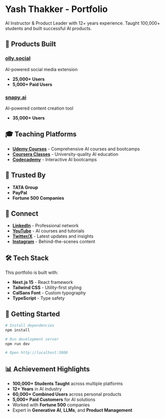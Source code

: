# Yash Thakker - Portfolio

AI Instructor & Product Leader with 12+ years experience. Taught 100,000+ students and built successful AI products.

## 🚀 Products Built

### [olly.social](https://olly.social)
AI-powered social media extension
- **25,000+ Users**
- **5,000+ Paid Users**

### [snapy.ai](https://snapy.ai)
AI-powered content creation tool
- **35,000+ Users**

## 🎓 Teaching Platforms

- **[Udemy Courses](https://www.udemy.com/user/feelix-2)** - Comprehensive AI courses and bootcamps
- **[Coursera Classes](https://www.coursera.org/instructor/~164942694)** - University-quality AI education
- **[Codecademy](https://try.codecademy.com/ai-2/us)** - Interactive AI bootcamps

## 🏢 Trusted By

- **TATA Group**
- **PayPal** 
- **Fortune 500 Companies**

## 📱 Connect

- **[LinkedIn](https://www.linkedin.com/in/goyashy/)** - Professional network
- **[YouTube](https://www.youtube.com/@goyashy)** - AI courses and tutorials
- **[Twitter/X](https://x.com/goyashy)** - Latest updates and insights
- **[Instagram](https://instagram.com/goyashy.tech)** - Behind-the-scenes content

## 🛠️ Tech Stack

This portfolio is built with:
- **Next.js 15** - React framework
- **Tailwind CSS** - Utility-first styling  
- **CalSans Font** - Custom typography
- **TypeScript** - Type safety

## 🚀 Getting Started

```bash
# Install dependencies
npm install

# Run development server
npm run dev

# Open http://localhost:3000
```

## 📊 Achievement Highlights

- **100,000+ Students Taught** across multiple platforms
- **12+ Years** in AI industry
- **60,000+ Combined Users** across personal products
- **5,000+ Paid Customers** for AI solutions
- Worked with **Fortune 500** companies
- Expert in **Generative AI**, **LLMs**, and **Product Management**
